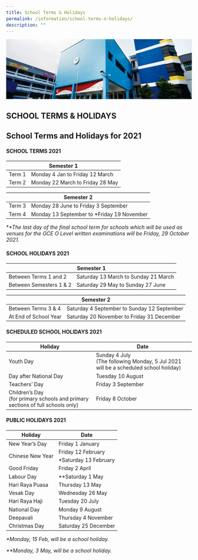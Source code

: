```yaml
---
title: School Terms & Holidays
permalink: /information/school-terms-n-holidays/
description: ""
---
```

![](/images/Information/Admin%20Forms%20Banner.jpg)

SCHOOL TERMS & HOLIDAYS
-----------------------

School Terms and Holidays for 2021
----------------------------------

#### SCHOOL TERMS 2021


<table>
<thead>
  <tr>
    <th colspan="2">Semester 1</th>
  </tr>
</thead>
<tbody>
  <tr>
    <td>Term 1</td>
    <td>Monday 4 Jan to Friday 12 March</td>
  </tr>
  <tr>
    <td>Term 2</td>
    <td>Monday 22 March to Friday 28 May</td>
  </tr>
</tbody>
</table>

<table>
<thead>
  <tr>
    <th colspan="2">Semester 2</th>
  </tr>
</thead>
<tbody>
  <tr>
    <td>Term 3</td>
    <td>Monday 28 June to Friday 3 September</td>
  </tr>
  <tr>
    <td>Term 4</td>
    <td>Monday 13 September to *Friday 19 November</td>
  </tr>
</tbody>
</table>

\*_\*The last day of the final school term for schools which will be used as venues for the GCE O Level written examinations will be Friday, 29 October 2021._


#### SCHOOL HOLIDAYS 2021

<table>
<thead>
  <tr>
    <th colspan="2">Semester 1</th>
  </tr>
</thead>
<tbody>
  <tr>
    <td>Between Terms 1 and 2</td>
    <td>Saturday 13 March to Sunday 21 March</td>
  </tr>
  <tr>
    <td>Between Semesters 1 &amp; 2</td>
    <td>Saturday 29 May to Sunday 27 June</td>
  </tr>
</tbody>
</table>


<table>
<thead>
  <tr>
    <th colspan="2">Semester 2</th>
  </tr>
</thead>
<tbody>
  <tr>
    <td>Between Terms 3 &amp; 4</td>
    <td>Saturday 4 September to Sunday 12 September</td>
  </tr>
  <tr>
    <td>At End of School Year</td>
    <td>Saturday 20 November to Friday 31 December</td>
  </tr>
</tbody>
</table>


#### SCHEDULED SCHOOL HOLIDAYS 2021

<table>
<thead>
  <tr>
    <th>Holiday</th>
    <th>Date</th>
  </tr>
</thead>
<tbody>
  <tr>
    <td>Youth Day</td>
    <td>Sunday 4 July<br>(The following Monday, 5 Jul 2021 will be a scheduled school holiday)</td>
  </tr>
  <tr>
    <td>Day after National Day</td>
    <td>Tuesday 10 August</td>
  </tr>
  <tr>
    <td>Teachers’ Day</td>
    <td>Friday 3 September</td>
  </tr>
  <tr>
    <td>Children’s Day<br>(for primary schools and primary sections of full schools only)</td>
    <td>Friday 8 October</td>
  </tr>
</tbody>
</table>

#### PUBLIC HOLIDAYS 2021

<table>
<thead>
  <tr>
    <th>Holiday</th>
    <th>Date</th>
  </tr>
</thead>
<tbody>
  <tr>
    <td>New Year’s Day</td>
    <td>Friday 1 January</td>
  </tr>
  <tr>
    <td rowspan="2">Chinese New Year</td>
    <td>Friday 12 February</td>
  </tr>
  <tr>
    <td>*Saturday 13 February</td>
  </tr>
  <tr>
    <td>Good Friday</td>
    <td>Friday 2 April</td>
  </tr>
  <tr>
    <td>Labour Day</td>
    <td>**Saturday 1 May</td>
  </tr>
  <tr>
    <td>Hari Raya Puasa</td>
    <td>Thursday 13 May</td>
  </tr>
  <tr>
    <td>Vesak Day</td>
    <td>Wednesday 26 May</td>
  </tr>
  <tr>
    <td>Hari Raya Haji</td>
    <td>Tuesday 20 July</td>
  </tr>
  <tr>
    <td>National Day</td>
    <td>Monday 9 August</td>
  </tr>
  <tr>
    <td>Deepavali</td>
    <td>Thursday 4 November</td>
  </tr>
  <tr>
    <td>Christmas Day</td>
    <td>Saturday 25 December</td>
  </tr>
</tbody>
</table>


_\*Monday, 15 Feb, will be a school holiday._

_\*\*Monday, 3 May, will be a school holiday._